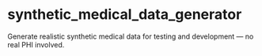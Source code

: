 # synthetic_medical_data_generator
Generate realistic synthetic medical data for testing and development — no real PHI involved.
